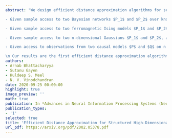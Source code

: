 ```yaml
---
abstract: "We design efficient distance approximation algorithms for several classes of structured high-dimensional distributions. Specifically, we show algorithms for the following problems: 

- Given sample access to two Bayesian networks $P_1$ and $P_2$ over known directed acyclic graphs $G_1$ and $G_2$ having n nodes and bounded in-degree, approximate $d_{TV}(P_1,P_2)$ to within additive error ϵ using $poly(n,ϵ)$ samples and time 

- Given sample access to two ferromagnetic Ising models $P_1$ and $P_2$ on n variables with bounded width, approximate $d_{TV}(P_1,P_2)$ to within additive error ϵ using $poly(n,ϵ)$ samples and time 

- Given sample access to two n-dimensional Gaussians $P_1$ and $P_2$, approximate $d_{TV}(P_1,P_2)$ to within additive error ϵ using poly(n,ϵ) samples and time 

- Given access to observations from two causal models $P$ and $Q$ on n variables that are defined over known causal graphs, approximate $d_{TV}(P_a,Q_a)$ to within additive error $ϵ$ using $poly(n,ϵ)$ samples, where Pa and Qa are the interventional distributions obtained by the intervention $do(A=a)$ on $P$ and $Q$ respectively for a particular variable $A$.

\n Our results are the first efficient distance approximation algorithms for these well-studied problems. They are derived using a simple and general connection to distribution learning algorithms. The distance approximation algorithms imply new efficient algorithms for $tolerant$ testing of closeness of the above-mentioned structured high-dimensional distributions."
authors:
- Arnab Bhattacharyya
- Sutanu Gayen
- Kuldeep S. Meel
- N. V. Vinodchandran
date: 2020-09-25 00:00:00
highlight: true
image_preview: ''
math: true
publication: In *Advances in Neural Information Processing Systems (NeurIPS)*
publication_types:
- '1'
selected: true
title: 'Efficient Distance Approximation for Structured High-Dimensional Distributions via Learning'
url_pdf: https://arxiv.org/pdf/2002.05378.pdf
---
```



